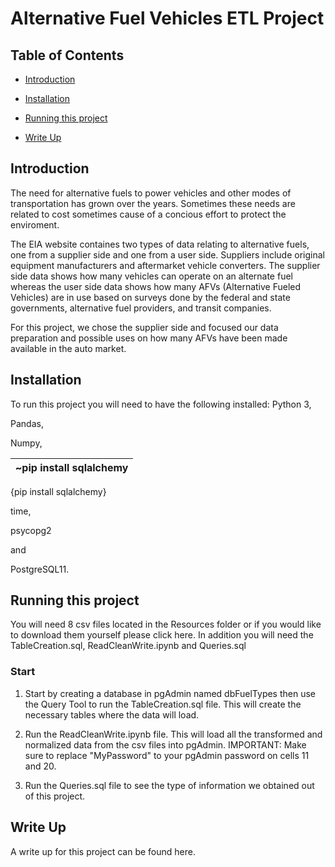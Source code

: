 # Alternative Fuel Vehicles ETL Project

## Table of Contents
* [Introduction](#Introduction)

* [Installation](#Installation)

* [Running this project](#Running-this-project)

* [Write Up](#Write-Up)



## Introduction
The need for alternative fuels to power vehicles and other modes of transportation has grown over the years. Sometimes these needs are related to cost sometimes cause of a concious effort to protect the enviroment. 

The EIA website containes two types of data relating to alternative fuels, one from a supplier side and one from a user side. Suppliers include original equipment manufacturers and aftermarket vehicle converters. The supplier side data shows how many vehicles can operate on an alternate fuel whereas the user side data shows how many AFVs (Alternative Fueled Vehicles) are in use based on surveys done by the federal and state governments, alternative fuel providers, and transit companies. 

For this project, we chose the supplier side and focused our data preparation and possible uses on how many AFVs have been made available in the auto market. 

## Installation
To run this project you will need to have the following installed:
Python 3,

Pandas,

Numpy,


|~pip install sqlalchemy|
|--------|

{pip install sqlalchemy}

time,

psycopg2

and 

PostgreSQL11.

## Running this project
You will need 8 csv files located in the Resources folder or if you would like to download them yourself please click here.
In addition you will need the TableCreation.sql, ReadCleanWrite.ipynb and Queries.sql

### Start
1. Start by creating a database in pgAdmin named dbFuelTypes then use the Query Tool to run the TableCreation.sql file. This will create the necessary tables where the data will load.

2. Run the ReadCleanWrite.ipynb file. This will load all the transformed and normalized data from the csv files into pgAdmin. IMPORTANT: Make sure to replace "MyPassword" to your pgAdmin password on cells 11 and 20.

3. Run the Queries.sql file to see the type of information we obtained out of this project.

## Write Up
A write up for this project can be found here.












